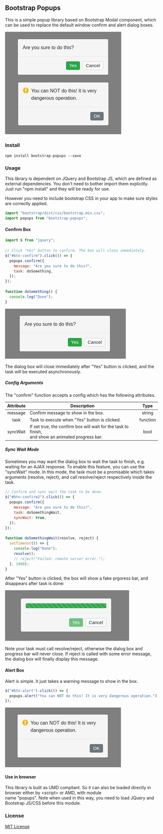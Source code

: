 ## Bootstrap Popups

This is a simple popup library based on Bootstrap Modal component, which can be used to replace the default window confirm and alert dialog boxes.

<img src="https://raw.githubusercontent.com/yuanhang3260/Bootstrap-PopUps/master/examples/pics.png" alt="example1"/>

### Install
```nohighlight
npm install bootstrap-popups --save
```

### Usage
This library is dependent on JQuery and Bootstrap JS, which are defined as external dependencies. You don't need to bother import them explicitly.
Just run "npm install" and they will be ready for use.

However you need to include bootstrap CSS in your app to make sure styles are correctly applied.

```javascript
import "bootstrap/dist/css/bootstrap.min.css";
import popups from "bootstrap-popups";
```
#### Confirm Box
```javascript
import $ from "jquery";

// Click "Yes" button to confirm. The box will close immediately.
$("#btn-confirm").click(() => {
  popups.confirm({
    message: "Are you sure to do this?",
    task: doSomething,
  });
});

function doSomething() {
  console.log("Done");
}
```
<img src="https://raw.githubusercontent.com/yuanhang3260/Bootstrap-PopUps/master/examples/confirm.png" alt="example1"/>

The dialog box will close immediately after "Yes" button is clicked, and the task will be executed asynchronously.

##### Config Arguments
The "confirm" function accepts a config which has the following attributes.

|   Attribute   |                Description                    |    Type    |
| :-----------: | --------------------------------------------- | :--------: |
| message       | Confirm message to show in the box.           |  string    |
| task          | Task to execute when "Yes" button is clicked. |  function  |
| syncWait      | If set true, the confirm box will wait for the task to finish,<br>and show an animated progress bar. |  bool |

##### Sync Wait Mode
Sometimes you may want the dialog box to wait the task to finish, e.g. waiting for an AJAX response. To enable this feature, you can use the "syncWait" mode. In this mode, the task must be a promisable which takes arguments (resolve, reject), and call resolve/reject respectively inside the task.

```javascript
// Confirm and sync wait the task to be done.
$("#btn-confirm2").click(() => {
  popups.confirm({
    message: "Are you sure to do this?",
    task: doSomethingWait,
    syncWait: true,
  });
});

function doSomethingWait(resolve, reject) {
  setTimeout(() => {
    console.log("Done");
    resolve();
    // reject("Failed: remote server error.");
  }, 1000);
}
```
After "Yes" button is clicked, the box will show a fake prgoress bar, and disappears after task is done:

<img src="https://raw.githubusercontent.com/yuanhang3260/Bootstrap-PopUps/master/examples/waiting.png" alt="example4"/>

Note your task must call resolve/reject, otherwise the dialog box and progress bar will never close. If reject is called with some error message, the dialog box will finally display this message.

#### Alert Box
Alert is simple. It just takes a warning message to show in the box.
```javascript
$("#btn-alert").click(() => {
  popups.alert("You can NOT do this! It is very dangerous operation.");
});
```
<img src="https://raw.githubusercontent.com/yuanhang3260/Bootstrap-PopUps/master/examples/alert.png" alt="example4"/>

#### Use in browser
This library is built as UMD compliant. So it can also be loaded directly in browser either by \<script\> or AMD, with module  
name "popups". Note when used in this way, you need to load JQuery and Bootstrap JS/CSS before this module.
### License
[MIT License](https://raw.githubusercontent.com/yuanhang3260/Bootstrap-PopUps/blob/master/LICENSE)
